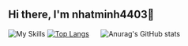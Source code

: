 ## Hi there, I'm nhatminh4403👋


![My Skills](https://skillicons.dev/icons?i=cs,dotnet,visualstudio,html,css,postman,java,spring,mysql,react)
[![Top Langs](https://github-readme-stats.vercel.app/api/top-langs/?username=nhatminh4403&layout=donut)](https://github.com/anuraghazra/github-readme-stats)
&nbsp;&nbsp;&nbsp;&nbsp;&nbsp;![Anurag's GitHub stats](https://github-readme-stats.vercel.app/api?username=nhatminh4403&theme=dark&show_icons=true)
<!--
**nhatminh4403/nhatminh4403** is a ✨ _special_ ✨ repository because its `README.md` (this file) appears on your GitHub profile.

Here are some ideas to get you started:

- 🔭 I’m currently working on ...
- 🌱 I’m currently learning ...
- 👯 I’m looking to collaborate on ...
- 🤔 I’m looking for help with ...
- 💬 Ask me about ...
- 📫 How to reach me: ...
- 😄 Pronouns: ...
- ⚡ Fun fact: ...
-->
